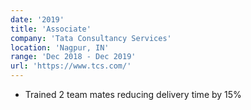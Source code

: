 ```yaml
---
date: '2019'
title: 'Associate'
company: 'Tata Consultancy Services'
location: 'Nagpur, IN'
range: 'Dec 2018 - Dec 2019'
url: 'https://www.tcs.com/'
---
```


- Trained 2 team mates reducing delivery time by 15%

